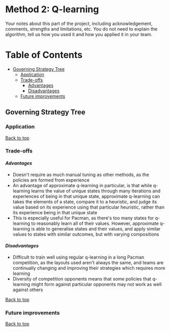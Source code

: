 # Method 2: Q-learning

Your notes about this part of the project, including acknowledgement, comments, strengths and limitations, etc. You do not need to explain the algorithm, tell us how you used it and how you applied it in your team.

# Table of Contents
- [Governing Strategy Tree](#governing-strategy-tree)
  * [Application](#application)
  * [Trade-offs](#trade-offs)     
     - [Advantages](#advantages)
     - [Disadvantages](#disadvantages)
  * [Future improvements](#future-improvements)

## Governing Strategy Tree 

### Application  

[Back to top](#table-of-contents)

### Trade-offs  

#### *Advantages*  
- Doesn't require as much manual tuning as other methods, as the policies are formed from experience
- An advantage of approximate q-learning in particular, is that while q-learning learns the value of unique states through many iterations and experiences of being in that unique state, approximate q-learning can takes the elements of a state, compare it to a heuristic, and judge its value based on its experience using that particular heuristic, rather than its experience being in that unique state
 - This is especially useful for Pacman, as there's too many states for q-learning to reasonably learn all of their values. However, approximate q-learning is able to generalise states and their values, and apply similar values to states with similar outcomes, but with varying compositions

#### *Disadvantages*
- Difficult to train well using regular q-learning in a long Pacman competition, as the layouts used aren't always the same, and teams are continually changing and improving their strategies which requires more learning
- Diversity of competition opponents means that some policies that q-learning might form against particular opponents may not work as well against others

[Back to top](#table-of-contents)

### Future improvements  

[Back to top](#table-of-contents)
